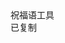 <html lang="zh-CN">
<head>
  <meta charset="UTF-8">
  <meta name="viewport" content="width=device-width, initial-scale=1.0">
  <title>祝福语</title>
  <script src="https://cdn.tailwindcss.com"></script>
  <link href="https://cdn.jsdelivr.net/npm/font-awesome@4.7.0/css/font-awesome.min.css" rel="stylesheet">
  
  <script>
    tailwind.config = {
      theme: {
        extend: {
          colors: {
            primary: '#165DFF',
            success: '#00B42A',
            neutral: '#F5F7FA',
            'neutral-light': '#F9FAFB',
          },
          fontFamily: {
            inter: ['Inter', 'system-ui', 'sans-serif'],
          },
          boxShadow: {
            'micro': '0 1px 4px rgba(0,0,0,0.05)',
          },
          borderRadius: {
            'sm': '4px',
          }
        },
      }
    }
  </script>
  
  <style type="text/tailwindcss">
    body {
      overscroll-behavior: none;
    }
    .blessing-card {
      transition: transform 0.2s ease, box-shadow 0.2s ease;
    }
    .blessing-card:hover {
      transform: translateX(4px);
      box-shadow: 0 2px 8px rgba(22, 93, 255, 0.1);
    }
  </style>
</head>
<body class="font-inter bg-neutral-light min-h-screen">

  <main class="max-w-6xl mx-auto px-4 pb-12">
    <div class="grid grid-cols-1 gap-3" id="blessingContainer">
      <!-- 祝福语卡片动态生成 -->
    </div>
  </main>

  <footer class="bg-white border-t border-gray-200 py-3">
    <div class="text-center text-xs text-gray-500">
       祝福语工具     </div>
  </footer>

  <div id="toast" class="fixed bottom-6 left-1/2 transform -translate-x-1/2 bg-success text-white px-4 py-2 rounded-sm shadow-md opacity-0 transition-opacity duration-300">
    <i class="fa fa-check mr-1"></i>
    <span>已复制</span>
  </div>

  <script>
       const blessings = [
{id: 1, content: "树荫乘凉蝉鸣悠扬"},
{id: 2, content: "绿荫慢摇夏日长"},
{id: 3, content: "夏日尽享狂欢"},
{id: 4, content: "微风送清凉"},
{id: 5, content: "炎炎夏日属于我的只有放开那三国2"},
{id: 6, content: "炎炎夏日微风空调肥宅快乐水"},
{id: 7, content: "夏日的灵魂就是空调和西瓜"},
{id: 8, content: "放开那三国2我夏天的快乐"},
{id: 9, content: "放三2的夏日永远缤纷"},
{id: 10, content: "夏日不仅熬夜还要吃宵夜"},
{id: 11, content: "夏天放三2见"},
{id: 12, content: "炎炎夏日也挡不住我爱玩的心"},
{id: 13, content: "窗外的风吹动叶子"},
{id: 14, content: "希望夏天可以长一点"},
{id: 15, content: "我永远爱夏天"},
{id: 16, content: "去海边记得做好防晒"},
{id: 17, content: "采一缕清凉的风送给夏日的你"},
{id: 18, content: "夏日的风带来拂面的清爽"},
{id: 19, content: "用快乐做风吹散夏天的炎热"},
{id: 20, content: "用心灵的绿茵遮住太阳"},
{id: 21, content: "雨后的霓虹是最美的夏日风景"},
{id: 22, content: "夏天到了要记得去看荷花"},
{id: 23, content: "夏日多暴雨要记得随身带伞啊"},
{id: 24, content: "凉茶绿豆降暑妙招"},
{id: 25, content: "夏日炎炎小心中暑"},
{id: 26, content: "希望你能找到你的夏日限定"},
{id: 27, content: "冰镇西瓜是我爱夏天的理由"},
{id: 28, content: "愿你灿烂如夏花"},
{id: 29, content: "是时候把我的新时装换上了"},
{id: 30, content: "不瞒你说夏天并没有影响我的食欲"},
{id: 31, content: "快把泳装端上来"},
{id: 32, content: "看图解暑也是极好的"},
{id: 33, content: "希望这个夏天没有蚊子叮我"},
{id: 34, content: "山光忽西落"},
{id: 35, content: "池月渐东上"},
{id: 36, content: "散发乘夕凉"},
{id: 37, content: "开轩卧闲敞"},
{id: 38, content: "荷风送香气"},
{id: 39, content: "竹露滴清响"},
{id: 40, content: "夜热依然午热同"},
{id: 41, content: "开门小立月明中"},
{id: 42, content: "竹深树密虫鸣处"},
{id: 43, content: "时有微凉不是风"},
{id: 44, content: "石梁茅屋有弯碕"},
{id: 45, content: "流水溅溅度两陂"},
{id: 46, content: "晴日暖风生麦气"},
{id: 47, content: "绿阴幽草胜花时"},
{id: 48, content: "绿树阴浓夏日长"},
{id: 49, content: "楼台倒影入池塘"},
{id: 50, content: "水晶帘动微风起"},
{id: 51, content: "满架蔷薇一院香"},
{id: 52, content: "荷叶罗裙一色裁"},
{id: 53, content: "芙蓉向脸两边开"},
{id: 54, content: "乱入池中看不见"},
{id: 55, content: "闻歌始觉有人来"},
{id: 56, content: "菱透浮萍绿锦池"},
{id: 57, content: "夏莺千啭弄蔷薇"},
{id: 58, content: "尽日无人看微雨"},
{id: 59, content: "鸳鸯相对浴红衣"},
{id: 60, content: "乳鸭池塘水浅深"},
{id: 61, content: "熟梅天气半晴阴"},
{id: 62, content: "东风载酒西园醉"},
{id: 63, content: "摘尽枇杷一树金"},
{id: 64, content: "携杖来追柳外凉"},
{id: 65, content: "画桥南畔倚胡床"},
{id: 66, content: "月明船笛参差起"},
{id: 67, content: "风定池莲自在香"},
{id: 68, content: "四顾山光接水光"},
{id: 69, content: "凭栏十里芰荷香"},
{id: 70, content: "清风明月无人管"},
{id: 71, content: "并作南楼一味凉"},
{id: 72, content: "愿蝉鸣声中藏着幸运"},
{id: 73, content: "暴雨过后皆是彩虹"},
{id: 74, content: "暑气渐生关怀不减"},
{id: 75, content: "愿你清凉一夏舒心自在"},
{id: 76, content: "心静自然凉无咎不惊慌"},
{id: 77, content: "愿你的夏天像冰镇汽水"},
{id: 78, content: "气泡里藏满惊喜"},
{id: 79, content: "每一口都清甜沁心"},
{id: 80, content: "愿你尝遍夏日甜蜜"},
{id: 81, content: "日子如冰镇西瓜般清爽"},
{id: 82, content: "梦里都是星辰与海浪??"},
{id: 83, content: "愿你在盛夏被晚风的浪漫拥抱"},
{id: 84, content: "愿你收获专属的光芒"},
{id: 85, content: "心怀滚烫理想"},
{id: 86, content: "脚踏坚实土地"},
{id: 87, content: "把清凉的晚风折成信笺"},
{id: 88, content: "写下盛夏的诗行"},
{id: 89, content: "左手握星辉"},
{id: 90, content: "右手触荷香"},
{id: 91, content: "怀揣山海志"},
{id: 92, content: "笑对岁月长"},
{id: 93, content: "愿烦忧随暮云消散"},
{id: 94, content: "欣喜伴夏花蔓延??"},
{id: 95, content: "愿热浪不扰清梦"},
{id: 96, content: "凉茶常润心田"},
{id: 97, content: "四季皆有好风景"},
{id: 98, content: "祝你夏天快乐"},
{id: 99, content: "夏天要和放三2一起过"},
{id: 100, content: "夏天我们放三2见"},
    ];

    // 渲染函数
    function renderBlessings() {
      const container = document.getElementById('blessingContainer');
      container.innerHTML = blessings.map(blessing => `
        <div class="blessing-card bg-white rounded-sm shadow-micro p-3">
          <div class="flex items-center mb-2">
            <div class="w-6 h-6 bg-primary/10 rounded-full flex items-center justify-center mr-2">
              <span class="text-primary font-semibold text-xs">${blessing.id}</span>
            </div>
            <p class="text-gray-800 text-xs ${blessing.content === '无' ? 'text-gray-400 italic' : ''}">
              ${blessing.content || '（无内容）'}
            </p>
          </div>
          <div class="flex justify-between items-center">
            <span class="text-xs text-gray-400">ID: ${blessing.id.toString().padStart(3, '0')}</span>

            <button class="copy-btn px-8 py-3 bg-primary text-white text-xs rounded-sm" data-id="${blessing.id}">
              <i class="fa fa-copy mr-0.5"></i> 复制
            </button>
          </div>
        </div>
      `).join('');

      // 绑定复制事件
      document.querySelectorAll('.copy-btn').forEach(btn => {
        btn.addEventListener('click', () => {
          const id = parseInt(btn.dataset.id);
          const content = blessings.find(b => b.id === id).content;
          if (content === '无') return showToast('无内容');
          navigator.clipboard.writeText(content).then(() => showToast());
        });
      });
    }

    
    // 初始化渲染
    document.addEventListener('DOMContentLoaded', renderBlessings);

    // 提示框
    function showToast(msg = '已复制') {
      const toast = document.getElementById('toast');
      toast.querySelector('span').textContent = msg;
      toast.classList.add('opacity-100');
      setTimeout(() => toast.classList.remove('opacity-100'), 1500);
    }
  </script>

    
